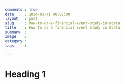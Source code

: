 ```yaml
---
comments : true
date     : 2014-01-01 00:00:00
layout   : post
slug     : how-to-do-a-financial-event-study-in-stata
title    : How to do a financial event study in Stata
summary  : 
image    : 
category : 
tags     :
- 
---
```


# Heading 1
